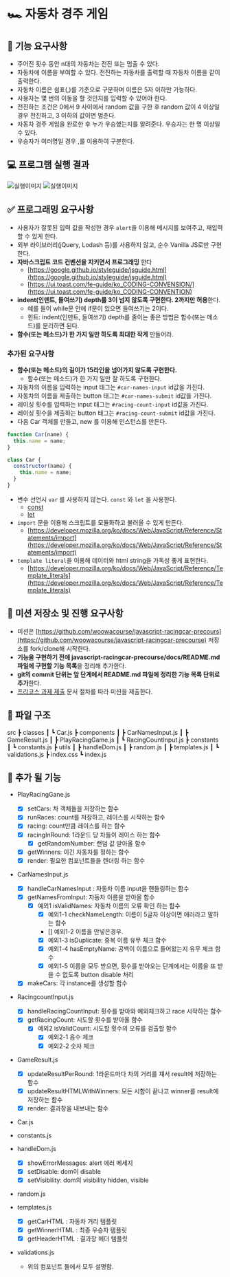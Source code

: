 # 🏎️ 자동차 경주 게임

## 🎯 기능 요구사항

- 주어진 횟수 동안 n대의 자동차는 전진 또는 멈출 수 있다.
- 자동차에 이름을 부여할 수 있다. 전진하는 자동차를 출력할 때 자동차 이름을 같이 출력한다.
- 자동차 이름은 쉼표(,)를 기준으로 구분하며 이름은 5자 이하만 가능하다.
- 사용자는 몇 번의 이동을 할 것인지를 입력할 수 있어야 한다.
- 전진하는 조건은 0에서 9 사이에서 random 값을 구한 후 random 값이 4 이상일 경우 전진하고, 3 이하의 값이면 멈춘다.
- 자동차 경주 게임을 완료한 후 누가 우승했는지를 알려준다. 우승자는 한 명 이상일 수 있다.
- 우승자가 여러명일 경우 ,를 이용하여 구분한다.
## 💻 프로그램 실행 결과

![실행이미지](images/result.gif)
![실행이미지](images/result.jpg)


## ✅ 프로그래밍 요구사항
- 사용자가 잘못된 입력 값을 작성한 경우 `alert`을 이용해 메시지를 보여주고, 재입력할 수 있게 한다.
- 외부 라이브러리(jQuery, Lodash 등)를 사용하지 않고, 순수 Vanilla JS로만 구현한다.
- **자바스크립트 코드 컨벤션을 지키면서 프로그래밍** 한다
  - [https://google.github.io/styleguide/jsguide.html](https://google.github.io/styleguide/jsguide.html)
  - [https://ui.toast.com/fe-guide/ko_CODING-CONVENSION/](https://ui.toast.com/fe-guide/ko_CODING-CONVENTION)
- **indent(인덴트, 들여쓰기) depth를 3이 넘지 않도록 구현한다. 2까지만 허용**한다.
  - 예를 들어 while문 안에 if문이 있으면 들여쓰기는 2이다.
  - 힌트: indent(인덴트, 들여쓰기) depth를 줄이는 좋은 방법은 함수(또는 메소드)를 분리하면 된다.
- **함수(또는 메소드)가 한 가지 일만 하도록 최대한 작게** 만들어라.

### 추가된 요구사항

- **함수(또는 메소드)의 길이가 15라인을 넘어가지 않도록 구현한다.**
  - 함수(또는 메소드)가 한 가지 일만 잘 하도록 구현한다.
- 자동차의 이름을 입력하는 input 태그는 `#car-names-input` id값을 가진다.
- 자동차의 이름을 제출하는 button 태그는 `#car-names-submit` id값을 가진다.
- 레이싱 횟수를 입력하는 input 태그는 `#racing-count-input` id값을 가진다.
- 레이싱 횟수을 제출하는 button 태그는 `#racing-count-submit` id값을 가진다.
- 다음 Car 객체를 만들고, new 를 이용해 인스턴스를 만든다.

```javascript
function Car(name) {
  this.name = name;
}

class Car {
  constructor(name) {
    this.name = name;
  }
}
```

- 변수 선언시 `var` 를 사용하지 않는다. `const` 와 `let` 을 사용한다.
  - [const](https://developer.mozilla.org/ko/docs/Web/JavaScript/Reference/Statements/const)
  - [let](https://developer.mozilla.org/ko/docs/Web/JavaScript/Reference/Statements/let)
- `import` 문을 이용해 스크립트를 모듈화하고 불러올 수 있게 만든다.
  - [https://developer.mozilla.org/ko/docs/Web/JavaScript/Reference/Statements/import](https://developer.mozilla.org/ko/docs/Web/JavaScript/Reference/Statements/import)
- `template literal`을 이용해 데이터와 html string을 가독성 좋게 표현한다.
  - [https://developer.mozilla.org/ko/docs/Web/JavaScript/Reference/Template_literals](https://developer.mozilla.org/ko/docs/Web/JavaScript/Reference/Template_literals)


## 📝 미션 저장소 및 진행 요구사항

- 미션은 [https://github.com/woowacourse/javascript-racingcar-precours](https://github.com/woowacourse/javascript-racingcar-precourse) 저장소를 fork/clone해 시작한다.
- **기능을 구현하기 전에 javascript-racingcar-precourse/docs/README.md 파일에 구현할 기능 목록**을 정리해 추가한다.
- **git의 commit 단위는 앞 단계에서 README.md 파일에 정리한 기능 목록 단위로 추가**한다.
- [프리코스 과제 제출](https://github.com/woowacourse/woowacourse-docs/tree/master/precourse) 문서 절차를 따라 미션을 제출한다.


## 📂 파일 구조

src
 ┣ classes
 ┃ ┗ Car.js
 ┣ components
 ┃ ┣ CarNamesInput.js
 ┃ ┣ GameResult.js
 ┃ ┣ PlayRacingGame.js
 ┃ ┗ RacingCountInput.js
 ┣ constants
 ┃ ┗ constants.js
 ┣ utils
 ┃ ┣ handleDom.js
 ┃ ┣ random.js
 ┃ ┣ templates.js
 ┃ ┗ validations.js
 ┣ index.css
 ┗ index.js


## 💜 추가 될 기능

- PlayRacingGane.js
  - [X] setCars: 차 객체들을 저장하는 함수
  - [X] runRaces: count를 저장하고, 레이스를 시작하는 함수
  - [X] racing: count만큼 레이스를 하는 함수
  - [X] racingInRound: 1라운드 당 차들이 레이스 하는 함수
    - [X] getRandomNumber: 랜덤 값 받아올 함수
  - [X] getWinners: 이긴 자동차를 정하는 함수
  - [X] render: 필요한 컴포넌트들을 렌더링 하는 함수

- CarNamesInput.js
  - [X] handleCarNamesInput : 자동차 이름 input을 핸들링하는 함수
  - [X] getNamesFromInput: 자동차 이름을 받아올 함수
    - [X] 예외1 isValidNames: 자동차 이름의 오류 확인 하는 함수 
      - [X] 예외1-1 checkNameLength: 이름이 5글자 이상이면 에러라고 말하는 함수
      - [] 예외1-2 이름을 안넣은경우.
      - [X] 예외1-3 isDuplicate: 중복 이름 유무 체크 함수
      - [X] 예외1-4 hasEmptyName: 공백이 이름으로 들어왔는지 유무 체크 함수
      - [X] 예외1-5 이름을 모두 받으면, 횟수를 받아오는 단계에서는 이름을 또 받을 수 없도록 button disable 처리
  - [X] makeCars: 각 instance를 생성할 함수

- RacingcountInput.js
  - [X] handleRacingCountInput: 횟수를 받아와 예외체크하고 race 시작하는 함수
  - [X] getRacingCount: 시도할 횟수를 받아올 함수
    - [X] 예외2 isValidCount: 시도할 횟수의 오류를 검출할 함수
      - [X] 예외2-1 음수 체크
      - [X] 예외2-2 숫자 체크

- GameResult.js
  - [X] updateResultPerRound: 1라운드마다 차의 거리를 쟤서 result에 저장하는 함수
  - [X] updateResultHTMLWithWinners: 모든 시합이 끝나고 winner를 result에 저장하는 함수
  - [X] render: 결과창을 내보내는 함수

- Car.js

- constants.js

- handleDom.js
  - [X] showErrorMessages: alert 에러 메세지
  - [X] setDisable: dom이 disable
  - [X] setVisibility: dom의 visibility hidden, visible

- random.js

- templates.js
  - [X] getCarHTML : 자동차 거리 템플릿
  - [X] getWinnerHTML : 최종 우승자 템플릿
  - [X] getHeaderHTML : 결과창 헤더 템플릿

- validations.js
  - 위의 컴포넌트 들에서 모두 설명함.